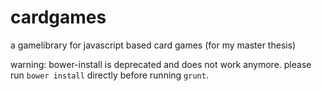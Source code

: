 cardgames
=========

a gamelibrary for javascript based card games (for my master thesis)

warning: bower-install is deprecated and does not work anymore.
please run `bower install` directly before running `grunt`. 